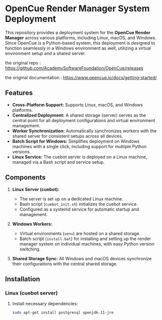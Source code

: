 
# OpenCue Render Manager System Deployment

This repository provides a deployment system for the **OpenCue Render Manager** across various platforms, including Linux, macOS, and Windows. Since OpenCue is a Python-based system, this deployment is designed to function seamlessly in a Windows environment as well, utilizing a virtual environment setup and a shared server.

the original repo : https://github.com/AcademySoftwareFoundation/OpenCue/releases

the original documentation : https://www.opencue.io/docs/getting-started/


## Features
- **Cross-Platform Support:** Supports Linux, macOS, and Windows platforms.
- **Centralized Deployment:** A shared storage (server) serves as the central point for all deployment configurations and virtual environment management.
- **Worker Synchronization:** Automatically synchronizes workers with the shared server for consistent setups across all devices.
- **Batch Script for Windows:** Simplifies deployment on Windows machines with a single click, including support for multiple Python versions.
- **Linux Service:** The cuebot server is deployed on a Linux machine, managed via a Bash script and service setup.

## Components
1. **Linux Server (cuebot):**
   - The server is set up on a dedicated Linux machine.
   - Bash script (`cuebot_init.sh`) initializes the cuebot service.
   - Configured as a systemd service for automatic startup and management.
   
2. **Windows Workers:**
   - Virtual environments (`venv`) are hosted on a shared storage.
   - Batch script (`install.bat`) for installing and setting up the render manager system on individual machines, with easy Python version switching.

3. **Shared Storage Sync:** All Windows and macOS devices synchronize their configurations with the central shared storage.

## Installation

### Linux (cuebot server)
1. Install necessary dependencies:
   ```bash
   sudo apt-get install postgresql openjdk-11-jre

